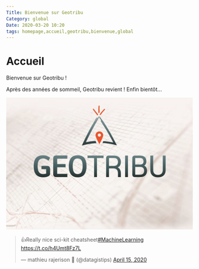 ```yaml
---
Title: Bienvenue sur Geotribu
Category: global
Date: 2020-03-20 10:20
tags: homepage,accueil,geotribu,bienvenue,global
---
```


# Accueil

Bienvenue sur Geotribu !

Après des années de sommeil, Geotribu revient ! Enfin bientôt...

![Bannière Géotribu](assets/images/geotribu/banner_geotribu.jpg)

<blockquote class="twitter-tweet"><p lang="en" dir="ltr">👍Really nice sci-kit cheatsheet<a href="https://twitter.com/hashtag/MachineLearning?src=hash&amp;ref_src=twsrc%5Etfw">#MachineLearning</a> <a href="https://t.co/h4Umt8Fz7L">https://t.co/h4Umt8Fz7L</a></p>&mdash; mathieu rajerison 🌛 (@datagistips) <a href="https://twitter.com/datagistips/status/1250400414895390720?ref_src=twsrc%5Etfw">April 15, 2020</a></blockquote> <script async src="https://platform.twitter.com/widgets.js" charset="utf-8"></script>
